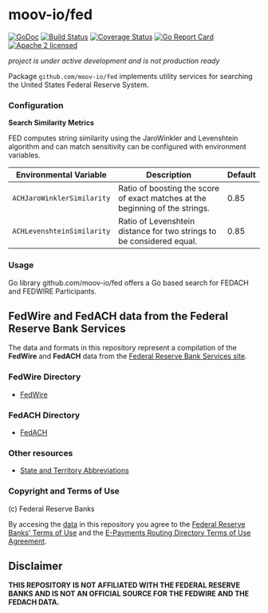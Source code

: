 moov-io/fed
===
[![GoDoc](https://godoc.org/github.com/moov-io/fed?status.svg)](https://godoc.org/github.com/moov-io/fed)
[![Build Status](https://travis-ci.com/moov-io/fed.svg?branch=master)](https://travis-ci.com/moov-io/fed)
[![Coverage Status](https://codecov.io/gh/moov-io/fed/branch/master/graph/badge.svg)](https://codecov.io/gh/moov-io/fed)
[![Go Report Card](https://goreportcard.com/badge/github.com/moov-io/fed)](https://goreportcard.com/report/github.com/moov-io/fed)
[![Apache 2 licensed](https://img.shields.io/badge/license-Apache2-blue.svg)](https://raw.githubusercontent.com/moov-io/fed/master/LICENSE)

*project is under active development and is not production ready*

Package `github.com/moov-io/fed` implements utility services for searching the United States Federal Reserve System.

### Configuration

**Search Similarity Metrics**

FED computes string similarity using the JaroWinkler and Levenshtein algorithm and can match sensitivity can be configured with environment variables.

| Environmental Variable | Description | Default |
|-----|-----|-----|
| `ACHJaroWinklerSimilarity` | Ratio of boosting the score of exact matches at the beginning of the strings. | 0.85 |
| `ACHLevenshteinSimilarity` | Ratio of Levenshtein distance for two strings to be considered equal. | 0.85 |

### Usage

Go library
github.com/moov-io/fed offers a Go based search for FEDACH and FEDWIRE Participants.

## FedWire and FedACH data from the Federal Reserve Bank Services

The data and formats in this repository represent a compilation of the **FedWire** and **FedACH** data from the [Federal Reserve Bank Services site](https://frbservices.org/).

### FedWire Directory

* [FedWire](./docs/fpddir.md)

### FedACH Directory

* [FedACH](./docs/FedACHdir.md)

### Other resources

* [State and Territory Abbreviations](./docs/Fed_STATE_CODES.md)

### Copyright and Terms of Use

(c) Federal Reserve Banks

By accesing the [data](./data/) in this repository you agree to the [Federal Reserve Banks' Terms of Use](https://frbservices.org/terms/index.html) and the [E-Payments Routing Directory Terms of Use Agreement](https://www.frbservices.org/EPaymentsDirectory/agreement.html).  

## Disclaimer

**THIS REPOSITORY IS NOT AFFILIATED WITH THE FEDERAL RESERVE BANKS AND IS NOT AN OFFICIAL SOURCE FOR THE FEDWIRE AND THE FEDACH DATA.**
